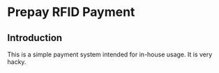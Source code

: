 # Prepay RFID Payment
## Introduction
This is a simple payment system intended for in-house usage.
It is very hacky.
